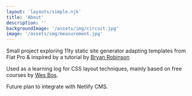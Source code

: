 ```yaml
---
layout: 'layouts/simple.njk'
title: 'About'
description: ''
backgroundImage: '/assets/img/circuit.jpg'
image: '/assets/img/measurement.jpg'
---
```

<div class="about-page">

Small project exploring 11ty static site generator adapting templates from Flat Pro & inspired by a tutorial by [Bryan Robinson](https://www.youtube.com/channel/UCTLrD1MTRbjxtFCRaFXqkdQ)

Used as a learning log for CSS layout techniques, mainly based on free courses by [Wes Bos](https://wesbos.com/).

Future plan to integrate with Netlify CMS.
</div>
